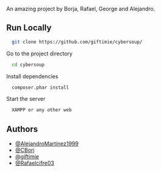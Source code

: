An amazing project by Borja, Rafael, George and Alejandro.

## Run Locally

```bash
  git clone https://github.com/giftimie/cybersoup/
```

Go to the project directory

```bash
  cd cybersoup
```

Install dependencies

```bash
  composer.phar install
```

Start the server

```bash
  XAMPP or any other web
```


## Authors

- [@AlejandroMartinez1999](https://github.com/AlejandroMartinez1999)
- [@CBorj](https://github.com/CBorj)
- [@giftimie](https://github.com/giftimie)
- [@Rafaelcifre03](https://github.com/Rafaelcifre03)

